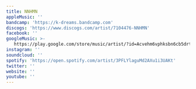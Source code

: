 ```yaml
---
title: NNHMN
appleMusic: ''
bandcamp: 'https://k-dreams.bandcamp.com'
discogs: 'https://www.discogs.com/artist/7104476-NNHMN'
facebook: ''
googleMusic: >-
   https://play.google.com/store/music/artist/?id=Acvehm6vphksbn6cb5drtbeacvi
instagram: ''
soundcloud: ''
spotify: 'https://open.spotify.com/artist/3PFLYlaguMd2AXu1i3UAKt'
twitter: ''
website: ''
youtube: ''
---
```

